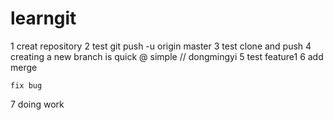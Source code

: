 # learngit
1  creat repository
2  test git push -u origin master
3  test clone and push
4  creating a new branch is quick @ simple  // dongmingyi
5  test  feature1
6  add merge

    fix bug

7   doing work
>
>
